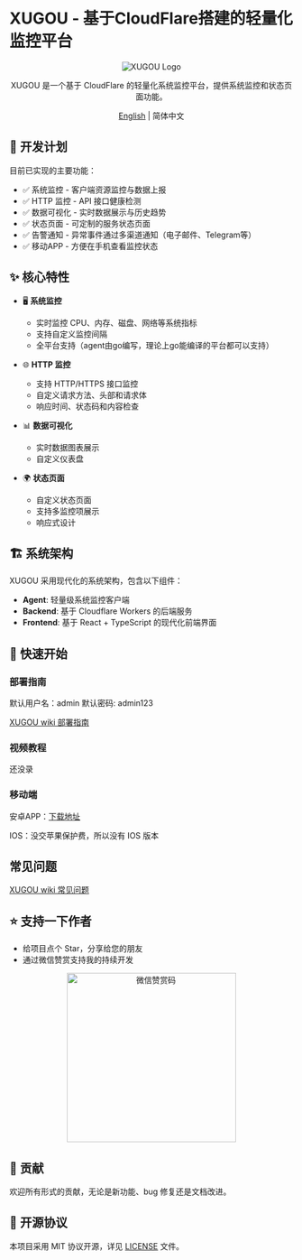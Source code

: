 # XUGOU - 基于CloudFlare搭建的轻量化监控平台

<div align="center">

![XUGOU Logo](frontend/public/logo.svg)

XUGOU 是一个基于 CloudFlare 的轻量化系统监控平台，提供系统监控和状态页面功能。

[English](./README_EN.md) | 简体中文

</div>

## 📅 开发计划

目前已实现的主要功能：

- ✅ 系统监控 - 客户端资源监控与数据上报
- ✅ HTTP 监控 - API 接口健康检测
- ✅ 数据可视化 - 实时数据展示与历史趋势
- ✅ 状态页面 - 可定制的服务状态页面
- ✅ 告警通知 - 异常事件通过多渠道通知（电子邮件、Telegram等）
- ✅ 移动APP - 方便在手机查看监控状态

## ✨ 核心特性

- 🖥️ **系统监控**
  - 实时监控 CPU、内存、磁盘、网络等系统指标
  - 支持自定义监控间隔
  - 全平台支持（agent由go编写，理论上go能编译的平台都可以支持）

- 🌐 **HTTP 监控**
  - 支持 HTTP/HTTPS 接口监控
  - 自定义请求方法、头部和请求体
  - 响应时间、状态码和内容检查

- 📊 **数据可视化**
  - 实时数据图表展示
  - 自定义仪表盘

- 🌍 **状态页面**
  - 自定义状态页面
  - 支持多监控项展示
  - 响应式设计

## 🏗️ 系统架构

XUGOU 采用现代化的系统架构，包含以下组件：

- **Agent**: 轻量级系统监控客户端
- **Backend**: 基于 Cloudflare Workers 的后端服务
- **Frontend**: 基于 React + TypeScript 的现代化前端界面

## 🚀 快速开始

### 部署指南

默认用户名：admin 默认密码: admin123

[XUGOU wiki 部署指南](https://github.com/zaunist/xugou/wiki)

### 视频教程

还没录

### 移动端

安卓APP：[下载地址](https://dl.xugou.mdzz.uk/latest/xugou.apk)

IOS：没交苹果保护费，所以没有 IOS 版本

## 常见问题

[XUGOU wiki 常见问题](https://github.com/zaunist/xugou/wiki/%E5%B8%B8%E8%A7%81%E9%97%AE%E9%A2%98)

## ⭐ 支持一下作者

- 给项目点个 Star，分享给您的朋友
- 通过微信赞赏支持我的持续开发

<div align="center">
  <img src="frontend/public/wechat-reward.png" alt="微信赞赏码" width="300">
</div>

## 🤝 贡献

欢迎所有形式的贡献，无论是新功能、bug 修复还是文档改进。

## 📄 开源协议

本项目采用 MIT 协议开源，详见 [LICENSE](./LICENSE) 文件。